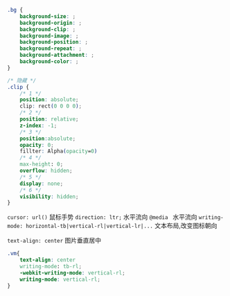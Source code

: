```css
.bg {
    background-size: ;
    background-origin: ;
    background-clip: ;
    background-image: ;
    background-position: ;
    background-repeat: ;
    background-attachment: ;
    background-color: ;
}

/* 隐藏 */
.clip {
    /* 1 */
    position: absolute;
    clip: rect(0 0 0 0);
    /* 2 */
    position: relative;
    z-index: -1;
    /* 3 */
    position:absolute;
    opacity: 0;
    fillter: Alpha(opacity=0)
    /* 4 */
    max-height: 0;
    overflow: hidden;
    /* 5 */
    display: none;
    /* 6 */
    visibility: hidden;
}
```

`cursor: url()` 鼠标手势
`direction: ltr;` 水平流向
`@media ` 水平流向
`writing-mode: horizontal-tb|vertical-rl|vertical-lr|...` 文本布局,改变图标朝向

`text-align: center` 图片垂直居中
```css
.vm{
    text-align: center
    writing-mode: tb-rl;
    -webkit-writing-mode: vertical-rl;      
    writing-mode: vertical-rl;
}
```

